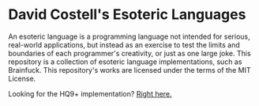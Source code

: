 # David Costell's Esoteric Languages

An esoteric language is a programming language not intended for serious, real-world applications, but instead as an exercise to test the limits and boundaries of each programmer's creativity, or just as one large joke. This repository is a collection of esoteric language implementations, such as Brainfuck. This repository's works are licensed under the terms of the MIT License.

Looking for the HQ9+ implementation? [Right here.](https://github.com/DontEatThemCookies/HQ9)
